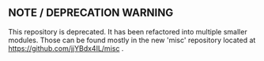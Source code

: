 
## NOTE / DEPRECATION WARNING

This repository is deprecated. It has been refactored into multiple smaller modules. Those can be found
mostly in the new 'misc' repository located at https://github.com/jjYBdx4IL/misc .

